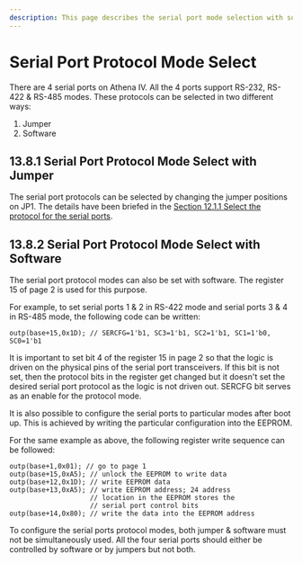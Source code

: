```yaml
---
description: This page describes the serial port mode selection with software.
---
```


# Serial Port Protocol Mode Select

There are 4 serial ports on Athena IV. All the 4 ports support RS-232, RS-422 & RS-485 modes. These protocols can be selected in two different ways:

1. Jumper
2. Software

## 13.8.1 Serial Port Protocol Mode Select with Jumper

The serial port protocols can be selected by changing the jumper positions on JP1. The details have been briefed in the [Section 12.1.1 Select the protocol for the serial ports](../7.-i-o-connectors-jumpers-and-led-refernce-table.md#12-1-1-select-the-protocol-for-the-serial-ports).

## 13.8.2 Serial Port Protocol Mode Select with Software

The serial port protocol modes can also be set with software. The register 15 of page 2 is used for this purpose.

For example, to set serial ports 1 & 2 in RS-422 mode and serial ports 3 & 4 in RS-485 mode, the following code can be written:

```
outp(base+15,0x1D); // SERCFG=1'b1, SC3=1'b1, SC2=1'b1, SC1=1'b0, SC0=1'b1
```

It is important to set bit 4 of the register 15 in page 2 so that the logic is driven on the physical pins of the serial port transceivers. If this bit is not set, then the protocol bits in the register get changed but it doesn't set the desired serial port protocol as the logic is not driven out. SERCFG bit serves as an enable for the protocol mode.

It is also possible to configure the serial ports to particular modes after boot up. This is achieved by writing the particular configuration into the EEPROM.&#x20;

For the same example as above, the following register write sequence can be followed:

```
outp(base+1,0x01); // go to page 1
outp(base+15,0xA5); // unlock the EEPROM to write data
outp(base+12,0x1D); // write EEPROM data
outp(base+13,0xA5); // write EEPROM address; 24 address
                    // location in the EEPROM stores the
                    // serial port control bits
outp(base+14,0x80); // write the data into the EEPROM address

```

To configure the serial ports protocol modes, both jumper & software must not be simultaneously used. All the four serial ports should either be controlled by software or by jumpers but not both.
